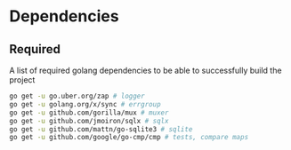 # Dependencies

## Required

A list of required golang dependencies to be able to successfully build the project

```bash
go get -u go.uber.org/zap # logger
go get -u golang.org/x/sync # errgroup
go get -u github.com/gorilla/mux # muxer
go get -u github.com/jmoiron/sqlx # sqlx
go get -u github.com/mattn/go-sqlite3 # sqlite
go get -u github.com/google/go-cmp/cmp # tests, compare maps
```
